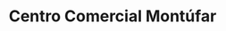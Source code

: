 ---
title: "Centro Comercial Montúfar"
url: /quito/centro-comercial-montufar/
shop: Einkaufszentrum
---
